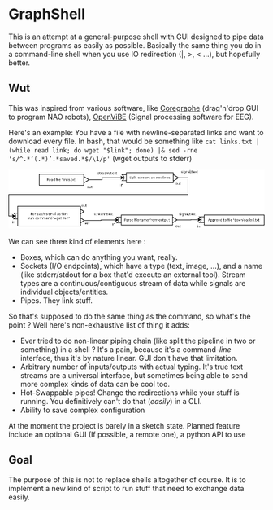 GraphShell
==========

This is an attempt at a general-purpose shell with GUI designed to pipe data between programs as easily as possible. Basically the same thing you do in a command-line shell when you use IO redirection (|, >, < ...), but hopefully better.

Wut
---

This was inspired from various software, like [Coregraphe](http://doc.aldebaran.com/1-14/software/choregraphe/) (drag'n'drop GUI to program NAO robots), [OpenViBE](http://openvibe.inria.fr/) (Signal processing software for EEG).

Here's an example: You have a file with newline-separated links and want to download every file. In bash, that would be something like ```cat links.txt | (while read link; do wget "$link"; done) |& sed -rne 's/^.*‘(.*)’.*saved.*$/\1/p'``` (wget outputs to stderr)

![Example1](https://raw.githubusercontent.com/neurovertex/graphshell/master/doc/Example1.png)

We can see three kind of elements here :
* Boxes, which can do anything you want, really.
* Sockets (I/O endpoints), which have a type (text, image, ...), and a name (like stderr/stdout for a box that'd execute an external tool). Stream types are a continuous/contiguous stream of data while signals are individual objects/entities.
* Pipes. They link stuff.

So that's supposed to do the same thing as the command, so what's the point ? Well here's non-exhaustive list of thing it adds:
* Ever tried to do non-linear piping chain (like split the pipeline in two or something) in a shell ? It's a pain, because it's a command-*line* interface, thus it's by nature linear. GUI don't have that limitation.
* Arbitrary number of inputs/outputs with actual typing. It's true text streams are a universal interface, but sometimes being able to send more complex kinds of data can be cool too.
* Hot-Swappable pipes! Change the redirections while your stuff is running. You definitively can't do that (*easily*)  in a CLI.
* Ability to save complex configuration

At the moment the project is barely in a sketch state. Planned feature include an optional GUI (If possible, a remote one), a python API to use

Goal
----

The purpose of this is not to replace shells altogether of course. It is to implement a new kind of script to run stuff that need to exchange data easily.
